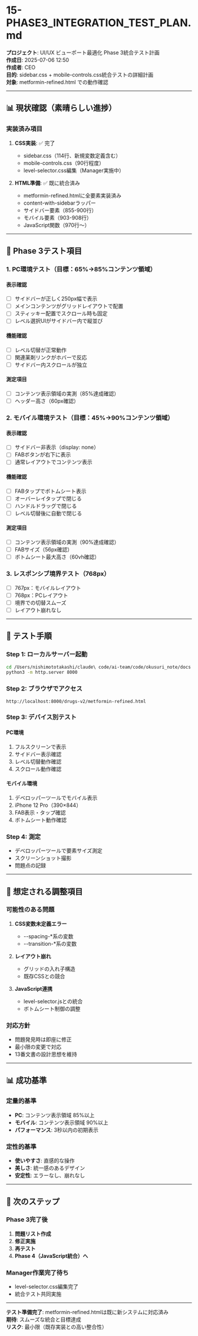 # 15-PHASE3_INTEGRATION_TEST_PLAN.md

**プロジェクト**: UI/UX ビューポート最適化 Phase 3統合テスト計画  
**作成日**: 2025-07-06 12:50  
**作成者**: CEO  
**目的**: sidebar.css + mobile-controls.css統合テストの詳細計画  
**対象**: metformin-refined.html での動作確認

---

## 📊 **現状確認（素晴らしい進捗）**

### **実装済み項目**

1. **CSS実装**: ✅ 完了
   - sidebar.css（114行、新規変数定義含む）
   - mobile-controls.css（90行程度）
   - level-selector.css編集（Manager実施中）

2. **HTML準備**: ✅ 既に統合済み
   - metformin-refined.htmlに全要素実装済み
   - content-with-sidebarラッパー
   - サイドバー要素（855-900行）
   - モバイル要素（903-908行）
   - JavaScript関数（970行〜）

---

## 🎯 **Phase 3テスト項目**

### **1. PC環境テスト（目標：65%→85%コンテンツ領域）**

#### **表示確認**
- [ ] サイドバーが正しく250px幅で表示
- [ ] メインコンテンツがグリッドレイアウトで配置
- [ ] スティッキー配置でスクロール時も固定
- [ ] レベル選択UIがサイドバー内で縦並び

#### **機能確認**
- [ ] レベル切替が正常動作
- [ ] 関連薬剤リンクがホバーで反応
- [ ] サイドバー内スクロールが独立

#### **測定項目**
- [ ] コンテンツ表示領域の実測（85%達成確認）
- [ ] ヘッダー高さ（60px確認）

### **2. モバイル環境テスト（目標：45%→90%コンテンツ領域）**

#### **表示確認**
- [ ] サイドバー非表示（display: none）
- [ ] FABボタンが右下に表示
- [ ] 通常レイアウトでコンテンツ表示

#### **機能確認**
- [ ] FABタップでボトムシート表示
- [ ] オーバーレイタップで閉じる
- [ ] ハンドルドラッグで閉じる
- [ ] レベル切替後に自動で閉じる

#### **測定項目**
- [ ] コンテンツ表示領域の実測（90%達成確認）
- [ ] FABサイズ（56px確認）
- [ ] ボトムシート最大高さ（60vh確認）

### **3. レスポンシブ境界テスト（768px）**

- [ ] 767px：モバイルレイアウト
- [ ] 768px：PCレイアウト
- [ ] 境界での切替スムーズ
- [ ] レイアウト崩れなし

---

## 📝 **テスト手順**

### **Step 1: ローカルサーバー起動**
```bash
cd /Users/nishimototakashi/claude\ code/ai-team/code/okusuri_note/docs
python3 -m http.server 8000
```

### **Step 2: ブラウザでアクセス**
```
http://localhost:8000/drugs-v2/metformin-refined.html
```

### **Step 3: デバイス別テスト**

#### **PC環境**
1. フルスクリーンで表示
2. サイドバー表示確認
3. レベル切替動作確認
4. スクロール動作確認

#### **モバイル環境**
1. デベロッパーツールでモバイル表示
2. iPhone 12 Pro（390×844）
3. FAB表示・タップ確認
4. ボトムシート動作確認

### **Step 4: 測定**
- デベロッパーツールで要素サイズ測定
- スクリーンショット撮影
- 問題点の記録

---

## 🔧 **想定される調整項目**

### **可能性のある問題**
1. **CSS変数未定義エラー**
   - --spacing-*系の変数
   - --transition-*系の変数

2. **レイアウト崩れ**
   - グリッドの入れ子構造
   - 既存CSSとの競合

3. **JavaScript連携**
   - level-selector.jsとの統合
   - ボトムシート制御の調整

### **対応方針**
- 問題発見時は即座に修正
- 最小限の変更で対応
- 13番文書の設計思想を維持

---

## 📊 **成功基準**

### **定量的基準**
- **PC**: コンテンツ表示領域 85%以上
- **モバイル**: コンテンツ表示領域 90%以上
- **パフォーマンス**: 3秒以内の初期表示

### **定性的基準**
- **使いやすさ**: 直感的な操作
- **美しさ**: 統一感のあるデザイン
- **安定性**: エラーなし、崩れなし

---

## 🚀 **次のステップ**

### **Phase 3完了後**
1. **問題リスト作成**
2. **修正実施**
3. **再テスト**
4. **Phase 4（JavaScript統合）へ**

### **Manager作業完了待ち**
- level-selector.css編集完了
- 統合テスト共同実施

---

**テスト準備完了**: metformin-refined.htmlは既に新システムに対応済み  
**期待**: スムーズな統合と目標達成  
**リスク**: 最小限（既存実装との高い整合性）
